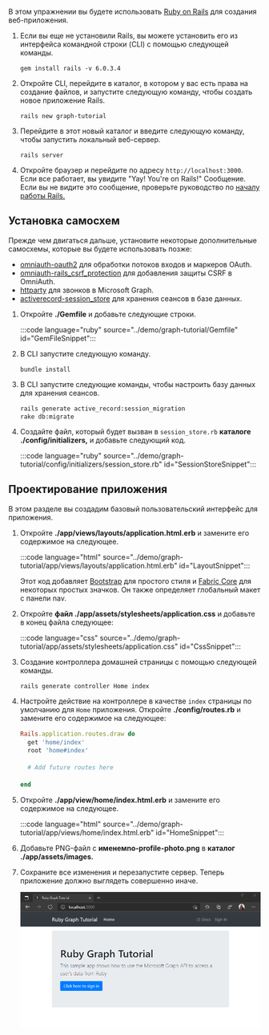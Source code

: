 <!-- markdownlint-disable MD002 MD041 -->

В этом упражнении вы будете использовать [Ruby on Rails](https://rubyonrails.org/) для создания веб-приложения.

1. Если вы еще не установили Rails, вы можете установить его из интерфейса командной строки (CLI) с помощью следующей команды.

    ```Shell
    gem install rails -v 6.0.3.4
    ```

1. Откройте CLI, перейдите в каталог, в котором у вас есть права на создание файлов, и запустите следующую команду, чтобы создать новое приложение Rails.

    ```Shell
    rails new graph-tutorial
    ```

1. Перейдите в этот новый каталог и введите следующую команду, чтобы запустить локальный веб-сервер.

    ```Shell
    rails server
    ```

1. Откройте браузер и перейдите по адресу `http://localhost:3000`. Если все работает, вы увидите "Yay! You're on Rails!" Сообщение. Если вы не видите это сообщение, проверьте руководство по [началу работы Rails.](http://guides.rubyonrails.org/)

## <a name="install-gems"></a>Установка самосхем

Прежде чем двигаться дальше, установите некоторые дополнительные самосхемы, которые вы будете использовать позже:

- [omniauth-oauth2](https://github.com/omniauth/omniauth-oauth2) для обработки потоков входов и маркеров OAuth.
- [omniauth-rails_csrf_protection](https://github.com/cookpad/omniauth-rails_csrf_protection) для добавления защиты CSRF в OmniAuth.
- [httparty](https://github.com/jnunemaker/httparty) для звонков в Microsoft Graph.
- [activerecord-session_store](https://github.com/rails/activerecord-session_store) для хранения сеансов в базе данных.

1. Откройте **./Gemfile** и добавьте следующие строки.

    :::code language="ruby" source="../demo/graph-tutorial/Gemfile" id="GemFileSnippet":::

1. В CLI запустите следующую команду.

    ```Shell
    bundle install
    ```

1. В CLI запустите следующие команды, чтобы настроить базу данных для хранения сеансов.

    ```Shell
    rails generate active_record:session_migration
    rake db:migrate
    ```

1. Создайте файл, который будет вызван в `session_store.rb` **каталоге ./config/initializers,** и добавьте следующий код.

    :::code language="ruby" source="../demo/graph-tutorial/config/initializers/session_store.rb" id="SessionStoreSnippet":::

## <a name="design-the-app"></a>Проектирование приложения

В этом разделе вы создадим базовый пользовательский интерфейс для приложения.

1. Откройте **./app/views/layouts/application.html.erb** и замените его содержимое на следующее.

    :::code language="html" source="../demo/graph-tutorial/app/views/layouts/application.html.erb" id="LayoutSnippet":::

    Этот код добавляет [Bootstrap](http://getbootstrap.com/) для простого стиля и [Fabric Core](https://developer.microsoft.com/fluentui#/get-started#fabric-core) для некоторых простых значков. Он также определяет глобальный макет с панели nav.

1. Откройте **файл ./app/assets/stylesheets/application.css** и добавьте в конец файла следующее:

    :::code language="css" source="../demo/graph-tutorial/app/assets/stylesheets/application.css" id="CssSnippet":::

1. Создание контроллера домашней страницы с помощью следующей команды.

    ```Shell
    rails generate controller Home index
    ```

1. Настройте действие на контроллере в качестве `index` страницы по умолчанию для `Home` приложения. Откройте **./config/routes.rb** и замените его содержимое на следующее:

    ```ruby
    Rails.application.routes.draw do
      get 'home/index'
      root 'home#index'

      # Add future routes here

    end
    ```

1. Откройте **./app/view/home/index.html.erb** и замените его содержимое на следующее.

    :::code language="html" source="../demo/graph-tutorial/app/views/home/index.html.erb" id="HomeSnippet":::

1. Добавьте PNG-файл с **именемno-profile-photo.png** в **каталог ./app/assets/images.**

1. Сохраните все изменения и перезапустите сервер. Теперь приложение должно выглядеть совершенно иначе.

    ![Снимок экрана с измененной домашней страницей](./images/create-app-01.png)

